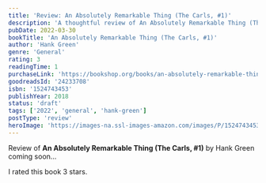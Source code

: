```yaml
---
title: 'Review: An Absolutely Remarkable Thing (The Carls, #1)'
description: 'A thoughtful review of An Absolutely Remarkable Thing (The Carls, #1) by Hank Green'
pubDate: 2022-03-30
bookTitle: 'An Absolutely Remarkable Thing (The Carls, #1)'
author: 'Hank Green'
genre: 'General'
rating: 3
readingTime: 1
purchaseLink: 'https://bookshop.org/books/an-absolutely-remarkable-thing-the-carls-1/9781524743451'
goodreadsId: '24233708'
isbn: '1524743453'
publishYear: 2018
status: 'draft'
tags: ['2022', 'general', 'hank-green']
postType: 'review'
heroImage: 'https://images-na.ssl-images-amazon.com/images/P/1524743453.01.L.jpg'
---
```


Review of **An Absolutely Remarkable Thing (The Carls, #1)** by Hank Green coming soon...

I rated this book 3 stars.
